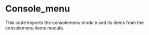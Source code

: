 # Console_menu
This code imports the consolemenu module and its items from the consolemenu.items module.
